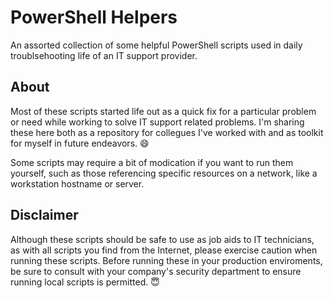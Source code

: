 # PowerShell Helpers
 An assorted collection of some helpful PowerShell scripts used in daily troublsehooting life of an IT support provider.

 ## About
 Most of these scripts started life out as a quick fix for a particular problem or need while working to solve IT support related problems. I'm sharing these here both as a repository for collegues I've worked with and as toolkit for myself in future endeavors. :smile:

 Some scripts may require a bit of modication if you want to run them yourself, such as those referencing specific resources on a network, like a workstation hostname or server.

 ## Disclaimer
 Although these scripts should be safe to use as job aids to IT technicians, as with all scripts you find from the Internet, please exercise caution when running these scripts. Before running these in your production enviroments, be sure to consult with your company's security department to ensure running local scripts is permitted. :innocent:


